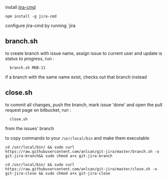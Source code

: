 install [jira-cmd](https://github.com/germanrcuriel/jira-cmd)

	npm install -g jira-cmd
	

configure jira-cmd by running `jira


## branch.sh
to create branch with issue name, assign issue to current user and update is status *to progress*, run :

	  branch.sh MOB-11
if a branch with the same name exist, checks out that branch instead


## close.sh
to commit all changes, push the branch, mark issue 'done' and open the pull request page on bitbucket, run :

   	  close.sh

from the issues' branch

to copy commands to your `/usr/local/bin` and make them executable

   	cd /usr/local/bin/ && sudo curl https://raw.githubusercontent.com/anlcan/git-jira/master/branch.sh -o git-jira-branch&& sudo chmod a+x git-jira-branch
   
	cd /usr/local/bin/ && sudo curl https://raw.githubusercontent.com/anlcan/git-jira/master/close.sh -o git-jira-close && sudo chmod a+x git-jira-close
